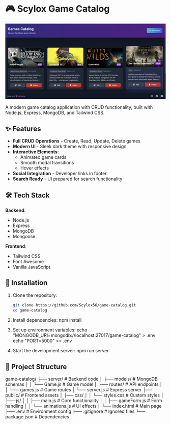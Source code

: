 # 🎮 Scylox Game Catalog

![Project Screenshot](/screenshot.png)

A modern game catalog application with CRUD functionality, built with Node.js, Express, MongoDB, and Tailwind CSS.

## ✨ Features

- **Full CRUD Operations** - Create, Read, Update, Delete games
- **Modern UI** - Sleek dark theme with responsive design
- **Interactive Elements**:
  - Animated game cards
  - Smooth modal transitions
  - Hover effects
- **Social Integration** - Developer links in footer
- **Search Ready** - UI prepared for search functionality

## 🛠️ Tech Stack

**Backend**:
- Node.js
- Express
- MongoDB
- Mongoose

**Frontend**:
- Tailwind CSS
- Font Awesome
- Vanilla JavaScript

## 🚀 Installation

1. Clone the repository:
   ```bash
   git clone https://github.com/Scylox56/game-catalog.git
   cd game-catalog
2. Install dependencies:
    npm install
   
3. Set up environment variables:
    echo "MONGODB_URI=mongodb://localhost:27017/game-catalog" > .env
    echo "PORT=5000" >> .env

4. Start the development server:
    npm run server

## 📂 Project Structure

game-catalog/
├── server/           # Backend code
│ ├── models/         # MongoDB schemas
│ │ └── Game.js       # Game model
│ ├── routes/         # API endpoints
│ │ └── games.js      # Game routes
│ └── server.js       # Express server
├── public/           # Frontend assets
│ ├── css/
│ │ └── styles.css    # Custom styles
│ ├── js/
│ │ ├── main.js       # Core functionality
│ │ ├── gameForm.js   # Form handling
│ │ └── animations.js # UI effects
│ └── index.html      # Main page
├── .env              # Environment config
├── .gitignore        # Ignored files
└── package.json      # Dependencies

